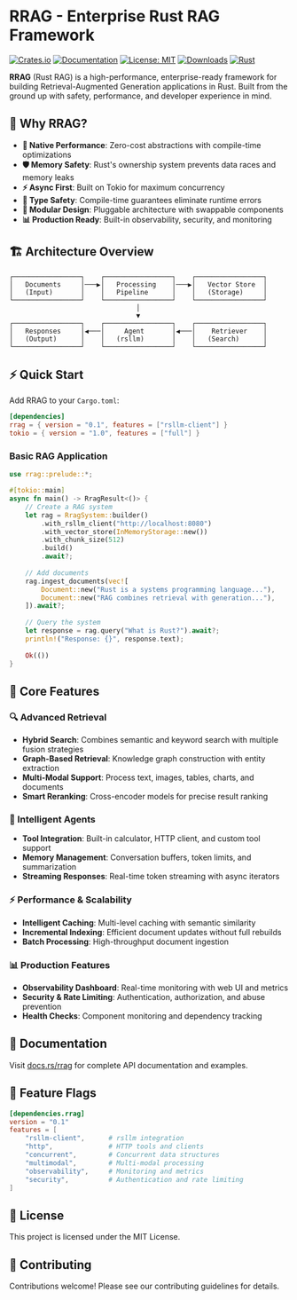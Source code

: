 # RRAG - Enterprise Rust RAG Framework

[![Crates.io](https://img.shields.io/crates/v/rrag.svg)](https://crates.io/crates/rrag)
[![Documentation](https://docs.rs/rrag/badge.svg)](https://docs.rs/rrag)
[![License: MIT](https://img.shields.io/badge/License-MIT-yellow.svg)](https://opensource.org/licenses/MIT)
[![Downloads](https://img.shields.io/crates/d/rrag.svg)](https://crates.io/crates/rrag)
[![Rust](https://img.shields.io/badge/rust-1.70+-blue.svg)](https://www.rust-lang.org)

**RRAG** (Rust RAG) is a high-performance, enterprise-ready framework for building Retrieval-Augmented Generation applications in Rust. Built from the ground up with safety, performance, and developer experience in mind.

## 🎯 Why RRAG?

- **🚀 Native Performance**: Zero-cost abstractions with compile-time optimizations
- **🛡️ Memory Safety**: Rust's ownership system prevents data races and memory leaks  
- **⚡ Async First**: Built on Tokio for maximum concurrency
- **🎯 Type Safety**: Compile-time guarantees eliminate runtime errors
- **🔌 Modular Design**: Pluggable architecture with swappable components
- **📊 Production Ready**: Built-in observability, security, and monitoring

## 🏗️ Architecture Overview

```text
┌─────────────────┐    ┌─────────────────┐    ┌─────────────────┐
│   Documents     │───▶│   Processing    │───▶│   Vector Store  │
│   (Input)       │    │   Pipeline      │    │   (Storage)     │
└─────────────────┘    └─────────────────┘    └─────────────────┘
                                │
                                ▼
┌─────────────────┐    ┌─────────────────┐    ┌─────────────────┐
│   Responses     │◀───│     Agent       │◀───│    Retriever    │
│   (Output)      │    │   (rsllm)       │    │   (Search)      │
└─────────────────┘    └─────────────────┘    └─────────────────┘
```

## ⚡ Quick Start

Add RRAG to your `Cargo.toml`:

```toml
[dependencies]
rrag = { version = "0.1", features = ["rsllm-client"] }
tokio = { version = "1.0", features = ["full"] }
```

### Basic RAG Application

```rust
use rrag::prelude::*;

#[tokio::main]
async fn main() -> RragResult<()> {
    // Create a RAG system
    let rag = RragSystem::builder()
        .with_rsllm_client("http://localhost:8080")
        .with_vector_store(InMemoryStorage::new())
        .with_chunk_size(512)
        .build()
        .await?;
    
    // Add documents
    rag.ingest_documents(vec![
        Document::new("Rust is a systems programming language..."),
        Document::new("RAG combines retrieval with generation..."),
    ]).await?;
    
    // Query the system
    let response = rag.query("What is Rust?").await?;
    println!("Response: {}", response.text);
    
    Ok(())
}
```

## 🌟 Core Features

### 🔍 Advanced Retrieval
- **Hybrid Search**: Combines semantic and keyword search with multiple fusion strategies
- **Graph-Based Retrieval**: Knowledge graph construction with entity extraction
- **Multi-Modal Support**: Process text, images, tables, charts, and documents
- **Smart Reranking**: Cross-encoder models for precise result ranking

### 🧠 Intelligent Agents
- **Tool Integration**: Built-in calculator, HTTP client, and custom tool support
- **Memory Management**: Conversation buffers, token limits, and summarization
- **Streaming Responses**: Real-time token streaming with async iterators

### ⚡ Performance & Scalability
- **Intelligent Caching**: Multi-level caching with semantic similarity
- **Incremental Indexing**: Efficient document updates without full rebuilds
- **Batch Processing**: High-throughput document ingestion

### 📊 Production Features
- **Observability Dashboard**: Real-time monitoring with web UI and metrics
- **Security & Rate Limiting**: Authentication, authorization, and abuse prevention
- **Health Checks**: Component monitoring and dependency tracking

## 📖 Documentation

Visit [docs.rs/rrag](https://docs.rs/rrag) for complete API documentation and examples.

## 🔧 Feature Flags

```toml
[dependencies.rrag]
version = "0.1"
features = [
    "rsllm-client",      # rsllm integration
    "http",              # HTTP tools and clients
    "concurrent",        # Concurrent data structures
    "multimodal",        # Multi-modal processing
    "observability",     # Monitoring and metrics
    "security",          # Authentication and rate limiting
]
```

## 📄 License

This project is licensed under the MIT License.

## 🤝 Contributing

Contributions welcome! Please see our contributing guidelines for details.